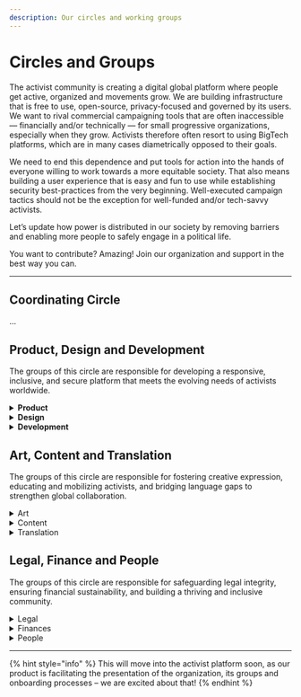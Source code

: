 ```yaml
---
description: Our circles and working groups
---
```


# Circles and Groups

The activist community is creating a digital global platform where people get active, organized and movements grow. We are building infrastructure that is free to use, open-source, privacy-focused and governed by its users. We want to rival commercial campaigning tools that are often inaccessible — financially and/or technically — for small progressive organizations, especially when they grow. Activists therefore often resort to using BigTech platforms, which are in many cases diametrically opposed to their goals.

We need to end this dependence and put tools for action into the hands of everyone willing to work towards a more equitable society. That also means building a user experience that is easy and fun to use while establishing security best-practices from the very beginning. Well-executed campaign tactics should not be the exception for well-funded and/or tech-savvy activists.

Let’s update how power is distributed in our society by removing barriers and enabling more people to safely engage in a political life.

You want to contribute? Amazing! Join our organization and support in the best way you can.

***

## Coordinating Circle

...

## Product, Design and Development

The groups of this circle are responsible for developing a responsive, inclusive, and secure platform that meets the evolving needs of activists worldwide.

<details>

<summary><strong>Product</strong></summary>



</details>

<details>

<summary><strong>Design</strong></summary>

We are dedicated to crafting a visually compelling and highly functional platform for activists worldwide. We are committed to inclusivity, ensuring our design serves users of all backgrounds and abilities. Our goal is to create intuitive interfaces and user experiences that support and amplify the efforts of those committed to making a difference. We strive to make activism more engaging and effective through thoughtful design.

An elected member represents us in the Coordinating Circle, keeping our efforts aligned with the broader goals of the organisation. We meet regularly with the Product and Development groups.

</details>

<details>

<summary><strong>Development</strong></summary>

We are dedicated to building a secure, scalable and accessible platform for activists around the globe. Committed to open-source principles, we strive to foster a community of developers who can contribute to the platform and learn as well as teach according to their abilities. We are responsible for overseeing the development, testing, deployment and assuring secure and net-zero hosting of the code of the platform.

An elected member represents us in the Coordinating Circle, keeping our efforts aligned with the broader goals of the organisation. We meet regularly with the Design and Product groups.

</details>

## Art, Content and Translation

The groups of this circle are responsible for fostering creative expression, educating and mobilizing activists, and bridging language gaps to strengthen global collaboration.

<details>

<summary>Art</summary>

We are creating artworks for the organization and manage a vibrant artist network. We support both internal campaigns and the broader community of organizations on activist. Our contributions to the upcoming shop and event collaborations not only raise funds but also add visual impact. Committed to bringing our brush to the streets, we strive to make art a cornerstone of the platform.

</details>

<details>

<summary>Content</summary>

We focus on crafting educational and informative content that enhances the capabilities of activists and organizers. Through clear, engaging communication across our social media channels, upcoming publications and other efforts, we articulate the value and functionality of our shared platform – with text, audio, visuals and video. Our commitment to transparency and inclusivity in content creation help us shape an important voice in the narrative of technologies for activism.

</details>

<details>

<summary>Translation</summary>

We need to break down language barriers in order to mobilize larger and more diverse coalitions. Our team welcomes anyone eager to contribute, regardless of professional background. We are responsible for translating content of our own organization and requests for translations can be made for different assets. This will improve collaboration across communities, borders and movements. Multi-lingual mobilisation for your next action? We got you.

</details>

## Legal, Finance and People

The groups of this circle are responsible for safeguarding legal integrity, ensuring financial sustainability, and building a thriving and inclusive community.

<details>

<summary>Legal</summary>

We are is dedicated to ensuring that the platform doesn’t run into unexpected legal trouble while empowering our users with the knowledge and support they need. By focusing on compliance, user support and proactive legal advocacy, we aim to support activists worldwide. Together with the rest of the organization we also develop and update our internal governance.

</details>

<details>

<summary>Finances</summary>

We are tasked with ensuring the financial health and sustainability of the platform. We are dedicated to generating and managing funds in a way that supports and grows our organizations capacities. Through strategic fundraising, careful resource allocation and robust partnerships – like with our fiscal host Änderwerk – we strive to create a solid financial foundation that empowers activists globally. Our commitment to privilege-balancing financial practices helps us build a more inclusive contributor community.

</details>

<details>

<summary>People</summary>

We focus on nurturing a vibrant and inclusive community of contributors who drive the platform forward. We develop strategic recruitment initiatives, foster a constructive feedback culture and mediate conflicts to ensure a collaborative environment. By expanding our capacity network, we also connect activist organizations with essential resources and training outside of our platform. Our commitment to respect, empathy and the creation of an environment of learning makes our platform more than just tech: a community where activism thrives through the people participating in it.

</details>

***

{% hint style="info" %}
This will move into the activist platform soon, as our product is facilitating the presentation of the organization, its groups and onboarding processes – we are excited about that!
{% endhint %}
